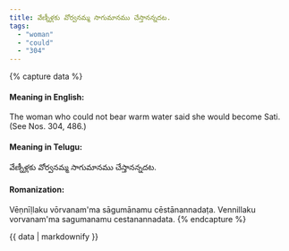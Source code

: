 ```yaml
---
title: వేణ్నీళ్లకు వోర్వనమ్మ సాగుమానము చేస్తానన్నదట.
tags:
  - "woman"
  - "could"
  - "304"
---
```


{% capture data %}
#### Meaning in English:
The woman who could not bear warm water said she would become Sati.
(See Nos. 304, 486.)

#### Meaning in Telugu:
వేణ్నీళ్లకు వోర్వనమ్మ సాగుమానము చేస్తానన్నదట.

#### Romanization:
Vēṇnīḷlaku vōrvanam'ma sāgumānamu cēstānannadaṭa.
Vennillaku vorvanam'ma sagumanamu cestanannadata.
{% endcapture %}

{{ data | markdownify }}

